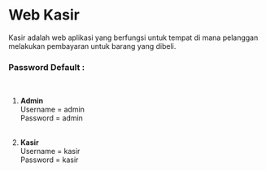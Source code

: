 # Web Kasir

Kasir adalah web aplikasi yang berfungsi untuk tempat di mana pelanggan melakukan pembayaran untuk barang yang dibeli.

  <b><h3>Password Default : </h3></b><br>
  
  1. <b>Admin</b><br>
    Username = admin<br>
    Password = admin<br><br>
    
  2. <b>Kasir</b><br>
    Username = kasir<br>
    Password = kasir
  
  
  
  
